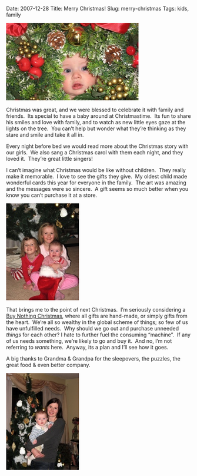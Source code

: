 Date: 2007-12-28
Title: Merry Christmas!
Slug: merry-christmas
Tags: kids, family


![Christmas Rhyth](images/christmas-rhyth.jpg)

Christmas was great, and we were blessed to celebrate it with family and friends.  Its special to have a baby around at Christmastime.  Its fun to share his smiles and love with family, and to watch as new little eyes gaze at the lights on the tree.  You can’t help but wonder what they’re thinking as they stare and smile and take it all in.

Every night before bed we would read more about the Christmas story with our girls.  We also sang a Christmas carol with them each night, and they loved it.  They’re great little singers!

I can’t imagine what Christmas would be like without children.  They really make it memorable.  I love to see the gifts they give.  My oldest child made wonderful cards this year for everyone in the family.  The art was amazing and the messages were so sincere.  A gift seems so much better when you know you can’t purchase it at a store.

![Three Christmas Kids](images/three-christmas-kids.jpg)

That brings me to the point of next Christmas.  I’m seriously considering a [Buy Nothing Christmas](http://adbusters.org/metas/eco/bnd/bnxmas/), where all gifts are hand-made, or simply gifts from the heart.  We’re all so wealthy in the global scheme of things; so few of us have unfulfilled needs.  Why should we go out and purchase unneeded *things* for each other? I hate to further fuel the consuming “machine”.  If any of us needs something, we’re likely to go and buy it.  And no, I’m not referring to *wants* here.  Anyway, its a plan and I’ll see how it goes.

A big thanks to Grandma & Grandpa for the sleepovers, the puzzles, the great food & even better company.

![Grandma's Tree](images/madge-rhys.jpg)